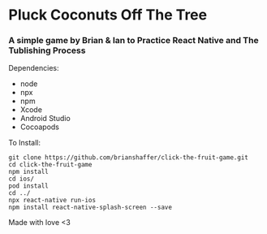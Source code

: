 # Pluck Coconuts Off The Tree 
### A simple game by Brian & Ian to Practice React Native and The Tublishing Process


Dependencies:
- node
- npx
- npm
- Xcode
- Android Studio
- Cocoapods


To Install:
```
git clone https://github.com/brianshaffer/click-the-fruit-game.git
cd click-the-fruit-game
npm install
cd ios/
pod install
cd ../
npx react-native run-ios
npm install react-native-splash-screen --save

```

Made with love <3
